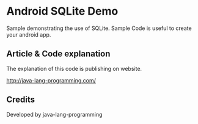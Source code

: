 Android SQLite Demo
===================================

Sample demonstrating the use of SQLite. 
Sample Code is useful to create your android app.

Article & Code explanation
------------
The explanation of this code is publishing on website.

http://java-lang-programming.com/

Credits
------------
Developed by java-lang-programming
